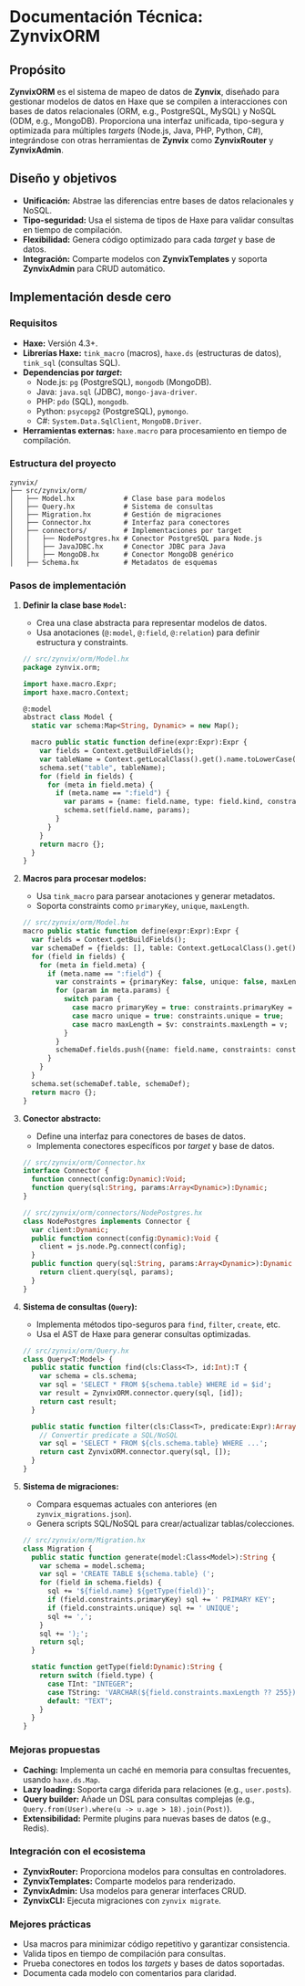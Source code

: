 # Documentación Técnica: ZynvixORM

## Propósito
**ZynvixORM** es el sistema de mapeo de datos de **Zynvix**, diseñado para gestionar modelos de datos en Haxe que se compilen a interacciones con bases de datos relacionales (ORM, e.g., PostgreSQL, MySQL) y NoSQL (ODM, e.g., MongoDB). Proporciona una interfaz unificada, tipo-segura y optimizada para múltiples *targets* (Node.js, Java, PHP, Python, C#), integrándose con otras herramientas de **Zynvix** como **ZynvixRouter** y **ZynvixAdmin**.

## Diseño y objetivos
- **Unificación:** Abstrae las diferencias entre bases de datos relacionales y NoSQL.
- **Tipo-seguridad:** Usa el sistema de tipos de Haxe para validar consultas en tiempo de compilación.
- **Flexibilidad:** Genera código optimizado para cada *target* y base de datos.
- **Integración:** Comparte modelos con **ZynvixTemplates** y soporta **ZynvixAdmin** para CRUD automático.

## Implementación desde cero

### Requisitos
- **Haxe:** Versión 4.3+.
- **Librerías Haxe:** `tink_macro` (macros), `haxe.ds` (estructuras de datos), `tink_sql` (consultas SQL).
- **Dependencias por *target*:**
  - Node.js: `pg` (PostgreSQL), `mongodb` (MongoDB).
  - Java: `java.sql` (JDBC), `mongo-java-driver`.
  - PHP: `pdo` (SQL), `mongodb`.
  - Python: `psycopg2` (PostgreSQL), `pymongo`.
  - C#: `System.Data.SqlClient`, `MongoDB.Driver`.
- **Herramientas externas:** `haxe.macro` para procesamiento en tiempo de compilación.

### Estructura del proyecto
```
zynvix/
├── src/zynvix/orm/
│   ├── Model.hx            # Clase base para modelos
│   ├── Query.hx            # Sistema de consultas
│   ├── Migration.hx        # Gestión de migraciones
│   ├── Connector.hx        # Interfaz para conectores
│   ├── connectors/         # Implementaciones por target
│   │   ├── NodePostgres.hx # Conector PostgreSQL para Node.js
│   │   ├── JavaJDBC.hx     # Conector JDBC para Java
│   │   ├── MongoDB.hx      # Conector MongoDB genérico
│   ├── Schema.hx           # Metadatos de esquemas
```

### Pasos de implementación

1. **Definir la clase base `Model`:**
   - Crea una clase abstracta para representar modelos de datos.
   - Usa anotaciones (`@:model`, `@:field`, `@:relation`) para definir estructura y constraints.

   ```haxe
   // src/zynvix/orm/Model.hx
   package zynvix.orm;

   import haxe.macro.Expr;
   import haxe.macro.Context;

   @:model
   abstract class Model {
     static var schema:Map<String, Dynamic> = new Map();

     macro public static function define(expr:Expr):Expr {
       var fields = Context.getBuildFields();
       var tableName = Context.getLocalClass().get().name.toLowerCase();
       schema.set("table", tableName);
       for (field in fields) {
         for (meta in field.meta) {
           if (meta.name == ":field") {
             var params = {name: field.name, type: field.kind, constraints: meta.params};
             schema.set(field.name, params);
           }
         }
       }
       return macro {};
     }
   }
   ```

2. **Macros para procesar modelos:**
   - Usa `tink_macro` para parsear anotaciones y generar metadatos.
   - Soporta constraints como `primaryKey`, `unique`, `maxLength`.

   ```haxe
   // src/zynvix/orm/Model.hx
   macro public static function define(expr:Expr):Expr {
     var fields = Context.getBuildFields();
     var schemaDef = {fields: [], table: Context.getLocalClass().get().name.toLowerCase()};
     for (field in fields) {
       for (meta in field.meta) {
         if (meta.name == ":field") {
           var constraints = {primaryKey: false, unique: false, maxLength: null};
           for (param in meta.params) {
             switch param {
               case macro primaryKey = true: constraints.primaryKey = true;
               case macro unique = true: constraints.unique = true;
               case macro maxLength = $v: constraints.maxLength = v;
             }
           }
           schemaDef.fields.push({name: field.name, constraints: constraints});
         }
       }
     }
     schema.set(schemaDef.table, schemaDef);
     return macro {};
   }
   ```

3. **Conector abstracto:**
   - Define una interfaz para conectores de bases de datos.
   - Implementa conectores específicos por *target* y base de datos.

   ```haxe
   // src/zynvix/orm/Connector.hx
   interface Connector {
     function connect(config:Dynamic):Void;
     function query(sql:String, params:Array<Dynamic>):Dynamic;
   }

   // src/zynvix/orm/connectors/NodePostgres.hx
   class NodePostgres implements Connector {
     var client:Dynamic;
     public function connect(config:Dynamic):Void {
       client = js.node.Pg.connect(config);
     }
     public function query(sql:String, params:Array<Dynamic>):Dynamic {
       return client.query(sql, params);
     }
   }
   ```

4. **Sistema de consultas (`Query`):**
   - Implementa métodos tipo-seguros para `find`, `filter`, `create`, etc.
   - Usa el AST de Haxe para generar consultas optimizadas.

   ```haxe
   // src/zynvix/orm/Query.hx
   class Query<T:Model> {
     public static function find(cls:Class<T>, id:Int):T {
       var schema = cls.schema;
       var sql = 'SELECT * FROM ${schema.table} WHERE id = $id';
       var result = ZynvixORM.connector.query(sql, [id]);
       return cast result;
     }

     public static function filter(cls:Class<T>, predicate:Expr):Array<T> {
       // Convertir predicate a SQL/NoSQL
       var sql = 'SELECT * FROM ${cls.schema.table} WHERE ...';
       return cast ZynvixORM.connector.query(sql, []);
     }
   }
   ```

5. **Sistema de migraciones:**
   - Compara esquemas actuales con anteriores (en `zynvix_migrations.json`).
   - Genera scripts SQL/NoSQL para crear/actualizar tablas/colecciones.

   ```haxe
   // src/zynvix/orm/Migration.hx
   class Migration {
     public static function generate(model:Class<Model>):String {
       var schema = model.schema;
       var sql = 'CREATE TABLE ${schema.table} (';
       for (field in schema.fields) {
         sql += '${field.name} ${getType(field)}';
         if (field.constraints.primaryKey) sql += ' PRIMARY KEY';
         if (field.constraints.unique) sql += ' UNIQUE';
         sql += ',';
       }
       sql += ');';
       return sql;
     }

     static function getType(field:Dynamic):String {
       return switch (field.type) {
         case TInt: "INTEGER";
         case TString: 'VARCHAR(${field.constraints.maxLength ?? 255})';
         default: "TEXT";
       }
     }
   }
   ```

### Mejoras propuestas
- **Caching:** Implementa un caché en memoria para consultas frecuentes, usando `haxe.ds.Map`.
- **Lazy loading:** Soporta carga diferida para relaciones (e.g., `user.posts`).
- **Query builder:** Añade un DSL para consultas complejas (e.g., `Query.from(User).where(u -> u.age > 18).join(Post)`).
- **Extensibilidad:** Permite plugins para nuevas bases de datos (e.g., Redis).

### Integración con el ecosistema
- **ZynvixRouter:** Proporciona modelos para consultas en controladores.
- **ZynvixTemplates:** Comparte modelos para renderizado.
- **ZynvixAdmin:** Usa modelos para generar interfaces CRUD.
- **ZynvixCLI:** Ejecuta migraciones con `zynvix migrate`.

### Mejores prácticas
- Usa macros para minimizar código repetitivo y garantizar consistencia.
- Valida tipos en tiempo de compilación para consultas.
- Prueba conectores en todos los *targets* y bases de datos soportadas.
- Documenta cada modelo con comentarios para claridad.
